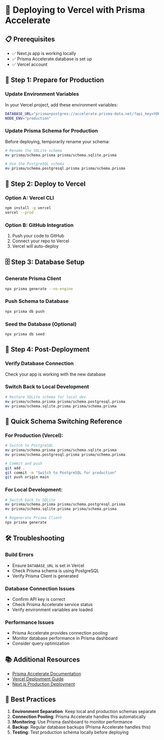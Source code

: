 # 🚀 Deploying to Vercel with Prisma Accelerate

## 📋 Prerequisites
- ✅ Next.js app is working locally
- ✅ Prisma Accelerate database is set up
- ✅ Vercel account

## 🔧 Step 1: Prepare for Production

### Update Environment Variables
In your Vercel project, add these environment variables:

```bash
DATABASE_URL="prisma+postgres://accelerate.prisma-data.net/?api_key=YOUR_API_KEY"
NODE_ENV="production"
```

### Update Prisma Schema for Production
Before deploying, temporarily rename your schema:
```bash
# Rename the SQLite schema
mv prisma/schema.prisma prisma/schema.sqlite.prisma

# Use the PostgreSQL schema
mv prisma/schema.postgresql.prisma prisma/schema.prisma
```

## 🚀 Step 2: Deploy to Vercel

### Option A: Vercel CLI
```bash
npm install -g vercel
vercel --prod
```

### Option B: GitHub Integration
1. Push your code to GitHub
2. Connect your repo to Vercel
3. Vercel will auto-deploy

## 🗄️ Step 3: Database Setup

### Generate Prisma Client
```bash
npx prisma generate --no-engine
```

### Push Schema to Database
```bash
npx prisma db push
```

### Seed the Database (Optional)
```bash
npx prisma db seed
```

## 🔄 Step 4: Post-Deployment

### Verify Database Connection
Check your app is working with the new database

### Switch Back to Local Development
```bash
# Restore SQLite schema for local dev
mv prisma/schema.prisma prisma/schema.postgresql.prisma
mv prisma/schema.sqlite.prisma prisma/schema.prisma
```

## 🚨 Quick Schema Switching Reference

### For Production (Vercel):
```bash
# Switch to PostgreSQL
mv prisma/schema.prisma prisma/schema.sqlite.prisma
mv prisma/schema.postgresql.prisma prisma/schema.prisma

# Commit and push
git add .
git commit -m "Switch to PostgreSQL for production"
git push origin main
```

### For Local Development:
```bash
# Switch back to SQLite
mv prisma/schema.prisma prisma/schema.postgresql.prisma
mv prisma/schema.sqlite.prisma prisma/schema.prisma

# Regenerate Prisma Client
npx prisma generate
```

## 🛠️ Troubleshooting

### Build Errors
- Ensure `DATABASE_URL` is set in Vercel
- Check Prisma schema is using PostgreSQL
- Verify Prisma Client is generated

### Database Connection Issues
- Confirm API key is correct
- Check Prisma Accelerate service status
- Verify environment variables are loaded

### Performance Issues
- Prisma Accelerate provides connection pooling
- Monitor database performance in Prisma dashboard
- Consider query optimization

## 📚 Additional Resources

- [Prisma Accelerate Documentation](https://www.prisma.io/docs/accelerate)
- [Vercel Deployment Guide](https://vercel.com/docs)
- [Next.js Production Deployment](https://nextjs.org/docs/deployment)

## 🎯 Best Practices

1. **Environment Separation**: Keep local and production schemas separate
2. **Connection Pooling**: Prisma Accelerate handles this automatically
3. **Monitoring**: Use Prisma dashboard to monitor performance
4. **Backup**: Regular database backups (Prisma Accelerate handles this)
5. **Testing**: Test production schema locally before deploying

